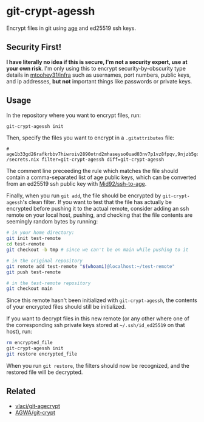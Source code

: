 # git-crypt-agessh

Encrypt files in git using [age](https://age-encryption.org/) and ed25519 ssh keys.

## Security First!

**I have literally no idea if this is secure, I'm not a security expert, use at your own risk**. I'm only using this to encrypt security-by-obscurity type details in [mtoohey31/infra](https://github.com/mtoohey31/infra) such as usernames, port numbers, public keys, and ip addresses, **but not** important things like passwords or private keys.

## Usage

In the repository where you want to encrypt files, run:

```sh
git-crypt-agessh init
```

Then, specify the files you want to encrypt in a `.gitattributes` file:

```
# age1b33gd26rafkrbbv7hiwroiv2890otnd2mhaseyso0uad03nv7p1vz8fpqv,9njzb5gqwv0weq0f43daw9ql9d1wwuwfifc77y9krvtofdrwll5xng59da
/secrets.nix filter=git-crypt-agessh diff=git-crypt-agessh
```

The comment line preceeding the rule which matches the file should contain a comma-separated list of age public keys, which can be converted from an ed25519 ssh public key with [Mid92/ssh-to-age](9njzb5gqwv0weq0f43daw9ql9d1wwuwfifc77y9krvtofdrwll5xng59da).

Finally, when you run `git add`, the file should be encrypted by `git-crypt-agessh`'s clean filter. If you want to test that the file has actually be encrypted before pushing it to the actual remote, consider adding an ssh remote on your local host, pushing, and checking that the file contents are seemingly random bytes by running:

```sh
# in your home directory:
git init test-remote
cd test-remote
git checkout -b tmp # since we can't be on main while pushing to it

# in the original repository
git remote add test-remote "$(whoami)@localhost:~/test-remote"
git push test-remote

# in the test-remote repository
git checkout main
```

Since this remote hasn't been initialized with `git-crypt-agessh`, the contents of your encrypted files should still be initialized.

If you want to decrypt files in this new remote (or any other where one of the corresponding ssh private keys stored at `~/.ssh/id_ed25519` on that host), run:

```sh
rm encrypted_file
git-crypt-agessh init
git restore encrypted_file
```

When you run `git restore`, the filters should now be recognized, and the restored file will be decrypted.

## Related

- [vlaci/git-agecrypt](https://github.com/vlaci/git-agecrypt)
- [AGWA/git-crypt](https://github.com/AGWA/git-crypt)
